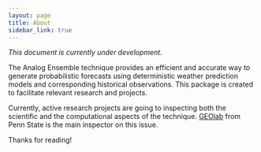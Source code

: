 ```yaml
---
layout: page
title: About
sidebar_link: true
---
```


_This document is currently under development._

The Analog Ensemble technique provides an efficient and accurate way to generate probabilistic forecasts using deterministic weather prediction models and corresponding historical observations. This package is created to facilitate relevant research and projects.

Currently, active research projects are going to inspecting both the scientific and the computational aspects of the technique. [GEOlab](http://geoinf.psu.edu/) from Penn State is the main inspector on this issue.

Thanks for reading!

